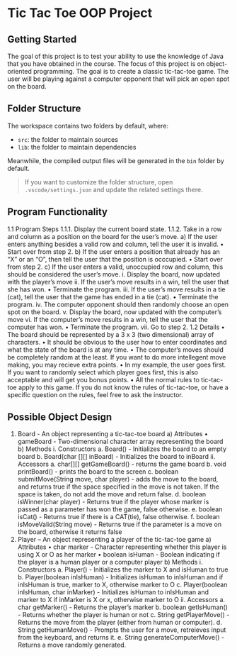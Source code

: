 # Tic Tac Toe OOP Project

## Getting Started

The goal of this project is to test your ability to use the knowledge of Java that you have
obtained in the course. The focus of this project is on object-oriented programming. The goal
is to create a classic tic-tac-toe game. The user will be playing against a computer opponent
that will pick an open spot on the board.

## Folder Structure

The workspace contains two folders by default, where:

- `src`: the folder to maintain sources
- `lib`: the folder to maintain dependencies

Meanwhile, the compiled output files will be generated in the `bin` folder by default.

> If you want to customize the folder structure, open `.vscode/settings.json` and update the related settings there.

## Program Functionality

1.1 Program Steps
1.1.1. Display the current board state.
1.1.2. Take in a row and column as a position on the board for the user’s move.
        a) If the user enters anything besides a valid row and column, tell the user it is
    invalid.
            • Start over from step 2.
        b) If the user enters a position that already has an “X” or an “O”, then tell the user
    that the position is occcupied.
            • Start over from step 2.
        c) If the user enters a valid, unoccupied row and column, this should be considered
    the user’s move.
            i. Display the board, now updated with the player’s move
            ii. If the user’s move results in a win, tell the user that she has won.
                • Terminate the program.
            iii. If the user’s move results in a tie (cat), tell the user that the game has ended
        in a tie (cat).
                • Terminate the program.
            iv. The computer opponent should then randomly choose an open spot on the
        board.
            v. Display the board, now updated with the computer’s move
            vi. If the computer’s move results in a win, tell the user that the computer has
        won.
                • Terminate the program.
            vii. Go to step 2.
1.2 Details
    • The board should be represented by a 3 x 3 (two dimensional) array of characters.
    • It should be obvious to the user how to enter coordinates and what the state of the
board is at any time.
    • The computer’s moves should be completely random at the least. If you want to do
more intellegent move making, you may recieve extra points.
    • In my example, the user goes first. If you want to randomly select which player goes
first, this is also acceptable and will get you bonus points.
    • All the normal rules to tic-tac-toe apply to this game. If you do not know the rules of
tic-tac-toe, or have a specific question on the rules, feel free to ask the instructor.

## Possible Object Design

1. Board - An object representing a tic-tac-toe board
a) Attributes
• gameBoard - Two-dimensional character array representing the board
b) Methods
i. Constructors
a. Board() - Initializes the board to an empty board
b. Board(char [][] inBoard) - Initializes the board to inBoard
ii. Accessors
a. char[][] getGameBoard() - returns the game board
b. void printBoard() - prints the board to the screen
c. boolean submitMove(String move, char player) - adds the move to
the board, and returns true if the space specified in the move is not
taken. If the space is taken, do not add the move and return false.
d. boolean isWinner(char player) - Returns true if the player whose
marker is passed as a parameter has won the game, false otherwise.
e. boolean isCat() - Returns true if there is a CAT(tie), false otherwise.
f. boolean isMoveValid(String move) - Returns true if the parameter is a
move on the board, otherwise it returns false
2. Player – An object representing a player of the tic-tac-toe game
a) Attributes
• char marker - Character representing whether this player is using X or O as
her marker
• boolean isHuman - Boolean indicating if the player is a human player or a
computer player
b) Methods
i. Constructors
a. Player() - Initializes the marker to X and isHuman to true
b. Player(boolean inIsHuman) - Initializes isHuman to inIsHuman and if
inIsHuman is true, marker to X, otherwise marker to O
c. Player(boolean inIsHuman, char inMarker) - Initializes isHuman to
inIsHuman and marker to X if inMarker is X or x, otherwise marker
to O
ii. Accessors
a. char getMarker() - Returns the player’s marker
b. boolean getIsHuman() - Returns whether the player is human or not
c. String getPlayerMove() - Returns the move from the player (either
from human or computer).
d. String getHumanMove() - Prompts the user for a move, retreieves
input from the keyboard, and returns it.
e. String generateComputerMove() - Returns a move randomly
generated.
